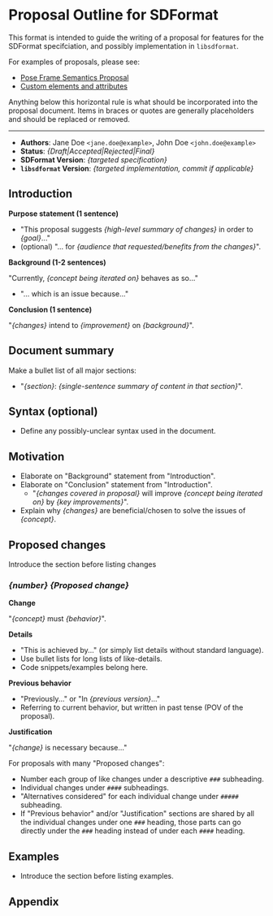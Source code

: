 # Proposal Outline for SDFormat

This format is intended to guide the writing of a proposal for features for the
SDFormat specifciation, and possibly implementation in `libsdformat`.

For examples of proposals, please see:

* [Pose Frame Semantics Proposal](/tutorials?tut=pose_frame_semantics_proposal)
* [Custom elements and attributes](/tutorials?tut=custom_elements_attributes_proposal)

Anything below this horizontal rule is what should be incorporated into the
proposal document. Items in braces or quotes are generally placeholders and
should be replaced or removed.

---

* **Authors**:
Jane Doe `<jane.doe@example>`,
John Doe `<john.doe@example>`
* **Status**: *{Draft|Accepted|Rejected|Final}*
* **SDFormat Version**: *{targeted specification}*
* **`libsdformat` Version**: *{targeted implementation, commit if applicable}*

## Introduction

**Purpose statement (1 sentence)**

* "This proposal suggests *{high-level summary of changes}* in order to
*{goal}*..."
* (optional) "... for *{audience that requested/benefits from the changes}*".

**Background (1-2 sentences)**

"Currently, *{concept being iterated on}* behaves as so..."
* "... which is an issue because..."

**Conclusion (1 sentence)**

"*{changes}* intend to *{improvement}* on *{background}*".

## Document summary

Make a bullet list of all major sections:

* "*{section}*: *{single-sentence summary of content in that section}*".

## Syntax (optional)

* Define any possibly-unclear syntax used in the document.

## Motivation

* Elaborate on "Background" statement from "Introduction".
* Elaborate on "Conclusion" statement from "Introduction".
  * "*{changes covered in proposal}* will improve *{concept being iterated on}* by *{key improvements}*".
* Explain why *{changes}* are beneficial/chosen to solve the issues of *{concept}*.

## Proposed changes

Introduce the section before listing changes

### *{number}* *{Proposed change}*

**Change**

"*{concept}* must *{behavior}*".

**Details**

* "This is achieved by..." (or simply list details without standard language).
* Use bullet lists for long lists of like-details.
* Code snippets/examples belong here.

**Previous behavior**

* "Previously..." or "In *{previous version}*..."
* Referring to current behavior, but written in past tense (POV of the
proposal).

**Justification**

"*{change}* is necessary because..."

For proposals with many "Proposed changes":

* Number each group of like changes under a descriptive `###` subheading.
* Individual changes under `####` subheadings.
* "Alternatives considered" for each individual change under `#####` subheading.
* If "Previous behavior" and/or "Justification" sections are shared by all the
individual changes under one `###` heading, those parts can go directly under
the `###` heading instead of under each `####` heading.

## Examples

* Introduce the section before listing examples.

## Appendix
